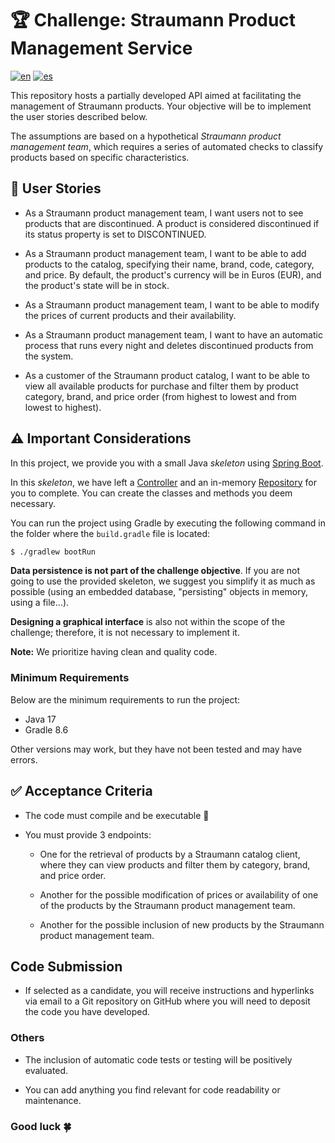 # :trophy: Challenge: Straumann Product Management Service

[![en](https://img.shields.io/badge/lang-en-yellow.svg)](https://github.com/stgsoftwarecentermadrid/coding-test-java/blob/main/README.md)
[![es](https://img.shields.io/badge/lang-es-green.svg)](https://github.com/stgsoftwarecentermadrid/coding-test-java/blob/main/README.es.md)

This repository hosts a partially developed API aimed at facilitating the management of Straumann products. Your objective will be to implement the user stories described below.

The assumptions are based on a hypothetical _Straumann product management team_, which requires a series of automated checks to classify products based on specific characteristics.

## :pencil: User Stories

- As a Straumann product management team, I want users not to see products that are discontinued. A product is considered discontinued if its status property is set to DISCONTINUED.

- As a Straumann product management team, I want to be able to add products to the catalog, specifying their name, brand, code, category, and price. By default, the product's currency will be in Euros (EUR), and the product's state will be in stock.

- As a Straumann product management team, I want to be able to modify the prices of current products and their availability.

- As a Straumann product management team, I want to have an automatic process that runs every night and deletes discontinued products from the system.

- As a customer of the Straumann product catalog, I want to be able to view all available products for purchase and filter them by product category, brand, and price order (from highest to lowest and from lowest to highest).

## :warning: Important Considerations

In this project, we provide you with a small Java _skeleton_ using [Spring Boot](https://spring.io/projects/spring-boot).

In this _skeleton_, we have left a [Controller](https://docs.spring.io/spring-framework/docs/current/javadoc-api/org/springframework/stereotype/Controller.html) and an in-memory [Repository](https://docs.spring.io/spring-framework/docs/current/javadoc-api/org/springframework/stereotype/Repository.html) for you to complete. You can create the classes and methods you deem necessary.

You can run the project using Gradle by executing the following command in the folder where the `build.gradle` file is located:


```bash
$ ./gradlew bootRun
```


**Data persistence is not part of the challenge objective**. If you are not going to use the provided skeleton, we suggest you simplify it as much as possible (using an embedded database, "persisting" objects in memory, using a file...).

**Designing a graphical interface** is also not within the scope of the challenge; therefore, it is not necessary to implement it.

**Note:** We prioritize having clean and quality code.

### Minimum Requirements

Below are the minimum requirements to run the project:

- Java 17
- Gradle 8.6

Other versions may work, but they have not been tested and may have errors.

## :white_check_mark: Acceptance Criteria

- The code must compile and be executable :dancer:

- You must provide 3 endpoints:

  - One for the retrieval of products by a Straumann catalog client, where they can view products and filter them by category, brand, and price order.

  - Another for the possible modification of prices or availability of one of the products by the Straumann product management team.

  - Another for the possible inclusion of new products by the Straumann product management team.

## Code Submission

- If selected as a candidate, you will receive instructions and hyperlinks via email to a Git repository on GitHub where you will need to deposit the code you have developed.

### Others

- The inclusion of automatic code tests or testing will be positively evaluated.

- You can add anything you find relevant for code readability or maintenance.

### Good luck :four_leaf_clover:
